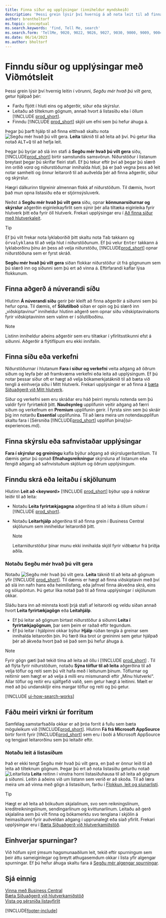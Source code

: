 ```yaml
---
title: Finna síður og upplýsingar (inniheldur myndskeið)
description: 'Þessi grein lýsir því hvernig á að nota leit til að finna aðgerðir, síður, skýrslur, skjöl og gögn og önnur forrit og ráðgjafarþjónustu.'
author: brentholtorf
ms.topic: conceptual
ms.search.keywords: 'find, Tell Me, search'
ms.search.form: 'TellMe, 9020, 9022, 9026, 9027, 9030, 9000, 9009, 9004, 9005, 9024, 9006, 9007, 9010, 9016, 9017'
ms.date: 06/14/2023
ms.author: bholtorf
---
```

# <a name="finding-pages-and-information-with-tell-me"></a>Finndu síður og upplýsingar með Viðmótsleit

Þessi grein lýsir því hvernig leitin í vörunni, *Segðu mér hvað þú vilt gera*, getur hjálpað þér: 

* Farðu fljótt í hluti eins og aðgerðir, síður eða skýrslur.
* Leitaðu að tilteknum gögnum, annað hvort á listasíðu eða í öllum [!INCLUDE [prod_short](includes/prod_short.md)].
* Finndu [!INCLUDE [prod_short](includes/prod_short.md)] skjöl um efni sem þú hefur áhuga á.

<!-- ![!VIDEO https://go.microsoft.com/fwlink/?linkid=2086048] -->

Þegar þú þarft hjálp til að finna eitthvað skaltu nota ![Segðu mér hvað þú vilt gera.](media/ui-search/search.png "Leit að síðu eða skýrslu") **Leita** táknið til að leita að því. Þú getur líka notað <kbd>ALT</kbd>+<kbd>Q</kbd> til að hefja leit.

Þegar þú byrjar að slá inn stafi á **Segðu mér hvað þú vilt gera** síðu, [!INCLUDE[prod_short](includes/prod_short.md)] birtir samstundis samsvörun. Niðurstöður í listanum breytast þegar þú skrifar fleiri stafi. Ef þú tekur eftir því að þegar þú slærð inn orðið *vara* og niðurstöðurnar innihalda *hluti*, þá er það vegna þess að leit notar samheiti og önnur leitarorð til að auðvelda þér að finna aðgerðir, síður og skýrslur.

Hægri dálkurinn tilgreinir almennan flokk af niðurstöðum. Til dæmis, hvort það mun opna listasíðu eða er stjórnsýsluverk.  

Neðst á **Segðu mér hvað þú vilt gera** síðu, opnar **könnunarsíðurnar og skýrslur** aðgerðin eiginleikayfirlit sem sýnir þér alla tiltæka eiginleika fyrir hlutverk þitt eða fyrir öll hlutverk. Frekari upplýsingar eru í [Að finna síður með hlutverkaleit](ui-role-explorer.md).

> [!TIP]  
> Ef þú vilt frekar nota lyklaborðið þitt skaltu nota <kbd>Tab</kbd> takkann og <kbd>örvalyklana</kbd> til að velja hlut í niðurstöðunum. Ef þú velur  <kbd>Enter</kbd> takkann á lyklaborðinu þínu án þess að velja niðurstöðu, [!INCLUDE[prod_short](includes/prod_short.md)] opnar niðurstöðuna sem er fyrst skráð.

 **Segðu mér hvað þú vilt gera** síðan flokkar niðurstöður út frá gögnunum sem þú slærð inn og síðunni sem þú ert að vinna á. Eftirfarandi kaflar lýsa flokkunum.

## <a name="find-an-action-on-the-current-page"></a>Finna aðgerð á núverandi síðu

Hlutinn **Á núverandi síðu**  gerir þér kleift að finna aðgerðir á síðunni sem þú hefur opna. Til dæmis, ef  **Sölutilboð** síðan er opin og þú slærð inn „viðskiptavinur“ inniheldur hlutinn aðgerð sem opnar síðu viðskiptavinakorts fyrir viðskiptavininn sem valinn er í sölutilboðinu.

> [!NOTE]  
> Listinn inniheldur aðeins aðgerðir sem eru tiltækar í yfirlitsstikunni efst á síðunni. Aðgerðir á flýtiflipum eru ekki innifalin.  

## <a name="find-a-page-or-a-task"></a>Finna síðu eða verkefni

Niðurstöðurnar í hlutanum **Fara í síður og verkefni** veita aðgang að öðrum síðum og leyfa þér að framkvæma verkefni eða leita að upplýsingum. Ef þú notar þessar síður oft er hægt að velja bókamerkjatáknið til að bæta við tengli á einhverja síðu í Mitt hlutverk. Frekari upplýsingar er að finna á [bæta Síðuaðgerð við Mitt hlutverk](ui-bookmarks.md).

Síður og verkefni sem eru skráðar eru háð þeirri reynslu notenda sem þú valdir fyrir fyrirtækið þitt.  **Nauðsynleg** upplifunin veitir aðgang að færri síðum og verkefnum en **Premium** upplifunin gerir. Í fyrsta sinn sem þú skráir þig inn notarðu **Essential** upplifunina. Til að læra meira um notendaupplifun skaltu fara í [Sérsníða  [!INCLUDE[prod_short](includes/prod_short.md)] upplifun þína](ui-experiences.md).

## <a name="find-a-report-or-archived-information"></a>Finna skýrslu eða safnvistaðar upplýsingar

**Fara í skýrslur og greiningu** kafla býður aðgang að skýrslugerðartólum. Til dæmis getur þú opnað **Efnahagsreikningur** skýrsluna af listanum eða fengið aðgang að safnvistuðum skjölum og öðrum upplýsingum.  

## <a name="find-a-record-or-search-the-documentation"></a>Finndu skrá eða leitaðu í skjölunum

Hlutinn **Leit að \<keyword\>**  [!INCLUDE [prod_short](includes/prod_short.md)]  býður upp á nokkrar leiðir til að leita:

* Notaðu **Leita fyrirtækjagagna** aðgerðina til að leita á öllum síðum í [!INCLUDE [prod_short](includes/prod_short.md)].
* Notaðu **Leitarhjálp** aðgerðina til að finna grein í Business Central skjölunum sem inniheldur leitarorðið þitt.

  > [!NOTE]  
  > Leitarniðurstöður þínar munu ekki innihalda skjöl fyrir viðbætur frá þriðja aðila.

### <a name="use-tell-me-what-you-want-to-do"></a>Notaðu Segðu mér hvað þú vilt gera

Notaðu ![Segðu mér hvað þú vilt gera.](media/ui-search/search.png "Leit að síðu eða skýrslu") **Leita** táknið til að leita að gögnum yfir [!INCLUDE [prod_short](includes/prod_short.md)]. Til dæmis er hægt að finna viðskiptavin með því að slá inn nafn hans eða heimilisfang, eða jafnvel finna ákveðna skrá, eins og sölupöntun. Þú getur líka notað það til að finna upplýsingar í skjölunum okkar.

Sláðu bara inn að minnsta kosti þrjá stafi af leitarorði og veldu síðan annað hvort **Leita fyrirtækjagögn** eða **Leitahjálp**.

* Ef þú leitar að gögnum birtast niðurstöður á síðunni **Leita í fyrirtækjagögnum**, þar sem þeim er raðað eftir tegundum.  
* Ef þú leitar í hjálpinni okkar býður **Hjálp** rúðan tengla á greinar sem innihalda leitarorðin þín. Þú færð líka brot úr greininni sem getur hjálpað þér að ákveða hvort það sé það sem þú hefur áhuga á.

> [!NOTE]
> Fyrir gögn gæti það tekið tíma að leita að öllu í [!INCLUDE [prod_short](includes/prod_short.md)] . Til að flýta fyrir niðurstöðum, notaðu **Sýna töflur til að leita** aðgerðina til að velja töflur og reiti sem þú vilt hafa með í leitunum þínum. Töflurnar og reitirnir sem hægt er að velja á milli eru mismunandi eftir „Mínu hlutverki“. Allar töflur og reitir eru sjálfgefið valið, sem getur hægt á leitinni. Mælt er með að þú undanskiljir eins margar töflur og reiti og þú getur.

[!INCLUDE [ui-how-search-works](includes/ui-how-search-works.md)]

## <a name="get-more-functionality-from-apps"></a>Fáðu meiri virkni úr forritum

Samfélag samstarfsaðila okkar er að þróa forrit á fullu sem bæta möguleikum við [!INCLUDE[prod_short](includes/prod_short.md)]. Hlutinn **Fá frá Microsoft AppSource** birtir forrit fyrir [!INCLUDE[prod_short](includes/prod_short.md)] sem eru í boði á Microsoft AppSource og tengjast leitarorðinu sem þú leitaðir eftir.

### <a name="use-search-on-list-pages"></a>Notaðu leit á listasíðum

Það er ekki tengt Segðu mér hvað þú vilt gera, en það er önnur leið til að leita að tilteknum gögnum. Þegar þú ert að nota listasíðu geturðu notað ![Leitarlista](media/ui-search/search-list.png "Tákn fyrir leitarlista") **Leita** reitinn í vinstra horni listasíðuhausa til að leita að gögnum á síðunni. Leitin á aðeins við um listann sem verið er að skoða. Til að læra meira um að vinna með gögn á listasíðum, farðu í [Flokkun, leit og síunarlisti](ui-enter-criteria-filters.md).  

> [!TIP]
> Hægt er að leita að bókuðum skjalalínum, svo sem reikningslínum, kreditreikningslínum, sendingarlínum og kvittunarlínum. Leitaðu að gerð skjalalína sem þú vilt finna og bókamerktu svo tenglana í skjölin á heimasíðunni fyrir auðveldan aðgang í upprunalegt eða síað yfirlit. Frekari upplýsingar eru í [Bæta Síðuaðgerð við hlutverkamiðstöð](ui-bookmarks.md).

## <a name="questions"></a>Einhverjar spurningar?

Við höfum sýnt ýmsum hagsmunaaðilum leit, tekið eftir spurningum sem þeir áttu sameiginlegar og breytt athugasemdum okkar í lista yfir algengar spurningar. Ef þú hefur áhuga skaltu fara á [Segðu mér algengar spurningar](ui-search-faq.md).

## <a name="see-also"></a>Sjá einnig

[Vinna með Business Central](ui-work-product.md)  
[Bæta Síðuaðgerð við hlutverkamiðstöð](ui-bookmarks.md)  
[Vista og sérsníða listayfirlit](ui-views.md)  

[!INCLUDE[footer-include](includes/footer-banner.md)]
